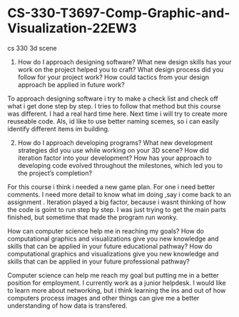 # CS-330-T3697-Comp-Graphic-and-Visualization-22EW3
cs 330 3d scene
1. How do I approach designing software?
What new design skills has your work on the project helped you to craft?
What design process did you follow for your project work?
How could tactics from your design approach be applied in future work?

To approach designing software i try to make a check list and check off what i get done step by step. I tries to follow that method but this course was different. I had a real hard time here. Next time i will try to create more reuseable code. Als, id like to use better naming scemes, so i can easily identify different items im building.

2. How do I approach developing programs?
What new development strategies did you use while working on your 3D scene?
How did iteration factor into your development?
How has your approach to developing code evolved throughout the milestones, which led you to the project’s completion?

For this course i think i needed a new game plan. For one i need better comments. I need more detail to know what im doing ,say i come back to an assignment . Iteration played a big factor, because i wasnt thinking of how the code is goint to run step by step. I was just trying to get the main parts finished, but sometime that made the program run wonky.

How can computer science help me in reaching my goals?
How do computational graphics and visualizations give you new knowledge and skills that can be applied in your future educational pathway?
How do computational graphics and visualizations give you new knowledge and skills that can be applied in your future professional pathway?

Computer science can help me reach my goal but putting me in a better position for employment. I currently work as a junior helpdesk. I would like to learn more about networking, but i think learning the ins and out of how computers process images and other things can give me a better understanding of how data is transfered. 
